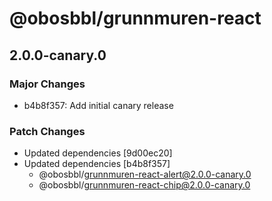 # @obosbbl/grunnmuren-react

## 2.0.0-canary.0

### Major Changes

- b4b8f357: Add initial canary release

### Patch Changes

- Updated dependencies [9d00ec20]
- Updated dependencies [b4b8f357]
  - @obosbbl/grunnmuren-react-alert@2.0.0-canary.0
  - @obosbbl/grunnmuren-react-chip@2.0.0-canary.0
